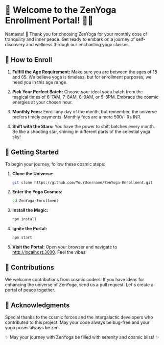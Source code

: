 # 🚀 Welcome to the ZenYoga Enrollment Portal! 🧘‍♂️

Namaste! 🙏 Thank you for choosing ZenYoga for your monthly dose of tranquility and inner peace. Get ready to embark on a journey of self-discovery and wellness through our enchanting yoga classes.

## 🌈 How to Enroll

1. **Fulfill the Age Requirement:** Make sure you are between the ages of 18 and 65. We believe yoga is timeless, but for enrollment purposes, we need you in this age range.

2. **Pick Your Perfect Batch:** Choose your ideal yoga batch from the magical times of 6-7AM, 7-8AM, 8-9AM, or 5-6PM. Embrace the cosmic energies at your chosen hour.

3. **Monthly Fees:** Enroll any day of the month, but remember, the universe prefers timely payments. Monthly fees are a mere 500/- Rs INR.

4. **Shift with the Stars:** You have the power to shift batches every month. Be like a shooting star, shining in different parts of the celestial yoga sky!

## 🚀 Getting Started

To begin your journey, follow these cosmic steps:

1. **Clone the Universe:**
   ```bash
   git clone https://github.com/YourUsername/ZenYoga-Enrollment.git
   ```

2. **Enter the Yoga Cosmos:**
   ```bash
   cd ZenYoga-Enrollment
   ```

3. **Install the Magic:**
   ```bash
   npm install
   ```

4. **Ignite the Portal:**
   ```bash
   npm start
   ```

5. **Visit the Portal:**
   Open your browser and navigate to [http://localhost:3000](http://localhost:3000). Feel the vibes!

## 🌟 Contributions

We welcome contributions from cosmic coders! If you have ideas for enhancing the universe of ZenYoga, send us a pull request. Let's create a portal of peace together.

## 🎉 Acknowledgments

Special thanks to the cosmic forces and the intergalactic developers who contributed to this project. May your code always be bug-free and your yoga poses always be zen.

✨ May your journey with ZenYoga be filled with serenity and cosmic bliss! ✨
